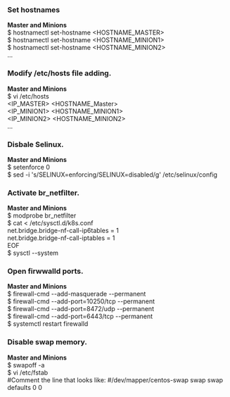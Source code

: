 ### Set hostnames
**Master and Minions**
<br />
$ hostnamectl set-hostname <HOSTNAME_MASTER>
<br />
$ hostnamectl set-hostname <HOSTNAME_MINION1>
<br />
$ hostnamectl set-hostname <HOSTNAME_MINION2>
<br />
...

### Modify /etc/hosts file adding.
**Master and Minions**
<br />
$ vi /etc/hosts
<br />
<IP_MASTER> <HOSTNAME_Master>
<br />
<IP_MINION1> <HOSTNAME_MINION1>
<br />
<IP_MINION2> <HOSTNAME_MINION2>
<br />
...

### Disbale Selinux. 
**Master and Minions**
<br />
$ setenforce 0
<br />
$ sed -i 's/SELINUX=enforcing/SELINUX=disabled/g' /etc/selinux/config

### Activate br_netfilter. 
**Master and Minions**
<br />
$ modprobe br_netfilter
<br />
$ cat <<EOF >  /etc/sysctl.d/k8s.conf
<br />
net.bridge.bridge-nf-call-ip6tables = 1
<br />
net.bridge.bridge-nf-call-iptables = 1
<br />
EOF
<br />
$ sysctl --system

### Open firwwalld ports. 
**Master and Minions**
<br />
$ firewall-cmd --add-masquerade --permanent
<br />
$ firewall-cmd --add-port=10250/tcp --permanent
<br />
$ firewall-cmd --add-port=8472/udp --permanent
<br />
$ firewall-cmd --add-port=6443/tcp --permanent
<br />
$ systemctl restart firewalld

### Disable swap memory. 
**Master and Minions**
<br />
$ swapoff -a
<br />
$ vi /etc/fstab
<br />
#Comment the line that looks like: #/dev/mapper/centos-swap swap                    swap    defaults        0 0


